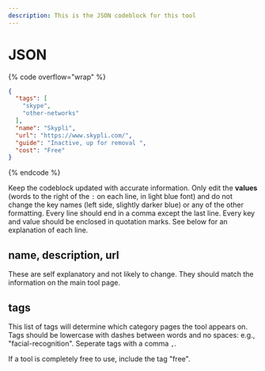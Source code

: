 ```yaml
---
description: This is the JSON codeblock for this tool
---
```


# JSON

{% code overflow="wrap" %}
```json
{
  "tags": [
    "skype",
    "other-networks"
  ],
  "name": "Skypli",
  "url": "https://www.skypli.com/",
  "guide": "Inactive, up for removal ",
  "cost": "Free"
}
```
{% endcode %}

Keep the codeblock updated with accurate information. Only edit the **values** (words to the right of the `:` on each line, in light blue font) and do not change the key names (left side, slightly darker blue) or any of the other formatting. Every line should end in a comma except the last line. Every key and value should be enclosed in quotation marks. See below for an explanation of each line.&#x20;

## name, description, url

These are self explanatory and not likely to change. They should match the information on the main tool page.

## tags

This list of tags will determine which category pages the tool appears on. Tags should be lowercase with dashes between words and no spaces: e.g., "facial-recognition". Seperate tags with a comma `,`.

If a tool is completely free to use, include the tag "free".

